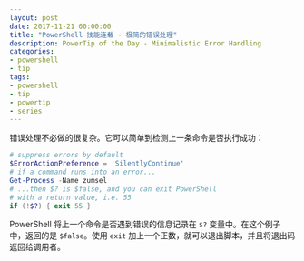 ```yaml
---
layout: post
date: 2017-11-21 00:00:00
title: "PowerShell 技能连载 - 极简的错误处理"
description: PowerTip of the Day - Minimalistic Error Handling
categories:
- powershell
- tip
tags:
- powershell
- tip
- powertip
- series
---
```

错误处理不必做的很复杂。它可以简单到检测上一条命令是否执行成功：

```powershell
# suppress errors by default
$ErrorActionPreference = 'SilentlyContinue'
# if a command runs into an error...
Get-Process -Name zumsel
# ...then $? is $false, and you can exit PowerShell
# with a return value, i.e. 55
if (!$?) { exit 55 }
```

PowerShell 将上一个命令是否遇到错误的信息记录在 `$?` 变量中。在这个例子中，返回的是 `$false`。使用 `exit` 加上一个正数，就可以退出脚本，并且将退出码返回给调用者。

<!--本文国际来源：[Minimalistic Error Handling](http://community.idera.com/powershell/powertips/b/tips/posts/minimalistic-error-handling)-->
